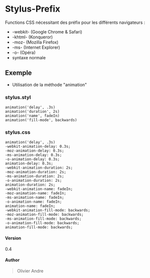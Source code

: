 # Stylus-Prefix

Functions CSS nécessitant des préfix pour les différents navigateurs :
- -webkit- (Google Chrome & Safari)
- -khtml- (Konqueror)
- -moz- (Mozilla Firefox)
- -ms- (Internet Explorer)
- -o- (Opéra)
- syntaxe normale

## Exemple
- Utilisation de la méthode "animation"

### stylus.styl
```
animation('delay', .3s)
animation('duration', 2s)
animation('name', fadeIn)
animation('fill-mode', backwards)
```

### stylus.css
```
animation('delay', .3s)
-webkit-animation-delay: 0.3s;
-moz-animation-delay: 0.3s;
-ms-animation-delay: 0.3s;
-o-animation-delay: 0.3s;
animation-delay: 0.3s;
-webkit-animation-duration: 2s;
-moz-animation-duration: 2s;
-ms-animation-duration: 2s;
-o-animation-duration: 2s;
animation-duration: 2s;
-webkit-animation-name: fadeIn;
-moz-animation-name: fadeIn;
-ms-animation-name: fadeIn;
-o-animation-name: fadeIn;
animation-name: fadeIn;
-webkit-animation-fill-mode: backwards;
-moz-animation-fill-mode: backwards;
-ms-animation-fill-mode: backwards;
-o-animation-fill-mode: backwards;
animation-fill-mode: backwards;
```

#### Version
0.4

#### Author
> Olivier Andre
